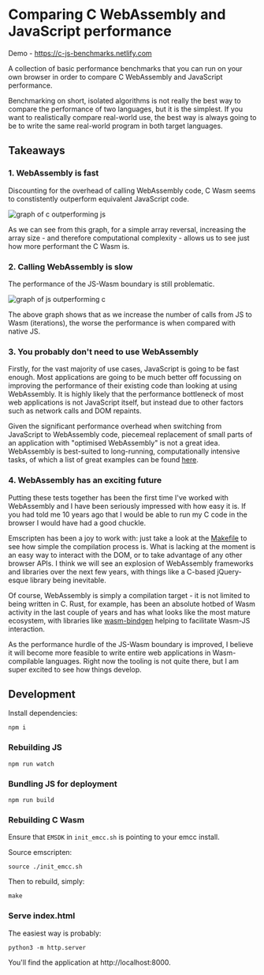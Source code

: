 # Comparing C WebAssembly and JavaScript performance

Demo - https://c-js-benchmarks.netlify.com

A collection of basic performance benchmarks that you can run on your own browser in order to compare C WebAssembly and JavaScript performance.

Benchmarking on short, isolated algorithms is not really the best way to compare the performance of two languages, but it is the simplest. If you want to realistically compare real-world use, the best way is always going to be to write the same real-world program in both target languages.

## Takeaways

### 1. WebAssembly is fast

Discounting for the overhead of calling WebAssembly code, C Wasm seems to constistently outperform equivalent JavaScript code.

![graph of c outperforming js](https://tomjwatson.com/images/blog/c-wasm-vs-js/array-reverse.png)

As we can see from this graph, for a simple array reversal, increasing the array size - and therefore computational complexity - allows us to see just how more performant the C Wasm is.

### 2. Calling WebAssembly is slow

The performance of the JS-Wasm boundary is still problematic.

![graph of js outperforming c](https://tomjwatson.com/images/blog/c-wasm-vs-js/fibonacci.png)

The above graph shows that as we increase the number of calls from JS to Wasm (iterations), the worse the performance is when compared with native JS.

### 3. You probably don't need to use WebAssembly

Firstly, for the vast majority of use cases, JavaScript is going to be fast enough. Most applications are going to be much better off focussing on improving the performance of their existing code than looking at using WebAssembly. It is highly likely that the performance bottleneck of most web applications is not JavaScript itself, but instead due to other factors such as network calls and DOM repaints.

Given the significant performance overhead when switching from JavaScript to WebAssembly code, piecemeal replacement of small parts of an application with "optimised WebAssembly" is not a great idea. WebAssembly is best-suited to long-running, computationally intensive tasks, of which a list of great examples can be found [here](https://webassembly.org/docs/use-cases/).

### 4. WebAssembly has an exciting future

Putting these tests together has been the first time I've worked with WebAssembly and I have been seriously impressed with how easy it is. If you had told me 10 years ago that I would be able to run my C code in the browser I would have had a good chuckle.

Emscripten has been a joy to work with: just take a look at the [Makefile](./Makefile) to see how simple the compilation process is. What is lacking at the moment is an easy way to interact with the DOM, or to take advantage of any other browser APIs. I think we will see an explosion of WebAssembly frameworks and libraries over the next few years, with things like a C-based jQuery-esque library being inevitable.

Of course, WebAssembly is simply a compilation target - it is not limited to being written in C. Rust, for example, has been an absolute hotbed of Wasm activity in the last couple of years and has what looks like the most mature ecosystem, with libraries like [wasm-bindgen](https://github.com/rustwasm/wasm-bindgen) helping to facilitate Wasm-JS interaction.

As the performance hurdle of the JS-Wasm boundary is improved, I believe it will become more feasible to write entire web applications in Wasm-compilable languages. Right now the tooling is not quite there, but I am super excited to see how things develop.

## Development

Install dependencies:

```
npm i
```

### Rebuilding JS

```
npm run watch
```

### Bundling JS for deployment

```
npm run build
```

### Rebuilding C Wasm

Ensure that `EMSDK` in `init_emcc.sh` is pointing to your emcc install.

Source emscripten:

```
source ./init_emcc.sh
```

Then to rebuild, simply:

```
make
```

### Serve index.html

The easiest way is probably:

```
python3 -m http.server
```

You'll find the application at http://localhost:8000.
